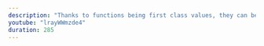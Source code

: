 ```yaml
---
description: "Thanks to functions being first class values, they can be passed as arguments to other functions. Let's see how that works!" 
youtube: "lrayWWmzde4" 
duration: 285 
---
```

